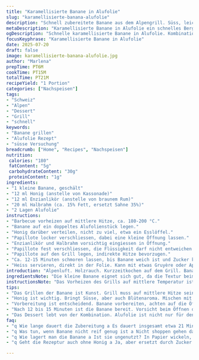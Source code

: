 ```yaml
---
title: "Karamellisierte Banane in Alufolie"
slug: "karamellisierte-banana-alufolie"
description: "Schnell zubereitete Banane aus dem Alpengrill. Süss, leicht rauchig. Banane mit Rohrohrzucker und dunklem Kirschbrand. Sahne ersetzt durch leichte Halbrahm-Note. Abgeändert für Bergdorf-Setup, kurze Grillzeit. Einfach, ohne Ei, glutenfrei da keine Mehle gebraucht werden. Auch für Vegetarier geeignet. Slight twist mit Honig statt Zucker. Banane bleibt saftig, duftet nach Holzrauch. Zubereitung in doppelter Alufolie, damit kein Saft austritt. Ruhig auf Holzkohle oder Gasgrill, mittlere Hitze. Ein Dessert mit Alpen-Charme, ohne grossen Aufwand. Ideal wenn Hirsch oder Käsegrad noch Zeit brauchen, schnell nebenbei. Ein bisschen Rum schmeckt klassisch, aber kann durch Enzianlikör ersetzt werden."
metaDescription: "Karamellisierte Banane in Alufolie ein schnelles Bergdessert mit Honig und Enzianlikör für einen süssen Abschluss nach dem Grillen"
ogDescription: "Schnelle karamellisierte Banane in Alufolie. Kombination von Honig und Enzianlikör sorgt für Genuss am Grill. Perfekt für die Alpenküche."
focusKeyphrase: "Karamellisierte Banane in Alufolie"
date: 2025-07-20
draft: false
image: karamellisierte-banana-alufolie.jpg
author: "Marlena"
prepTime: PT6M
cookTime: PT15M
totalTime: PT21M
recipeYield: "1 Portion"
categories: ["Nachspeisen"]
tags:
- "Schweiz"
- "Alpen"
- "Dessert"
- "Grill"
- "schnell"
keywords:
- "Banane grillen"
- "Alufolie Rezept"
- "süsse Versuchung"
breadcrumb: ["Home", "Recipes", "Nachspeisen"]
nutrition: 
 calories: "180"
 fatContent: "5g"
 carbohydrateContent: "30g"
 proteinContent: "1g"
ingredients:
- "1 kleine Banane, geschält"
- "12 ml Honig (anstelle von Kassonade)"
- "12 ml Enzianlikör (anstelle von braunem Rum)"
- "20 ml Halbrahm (ca. 15% Fett, ersetzt Sahne 35%)"
- "2 Lagen Alufolie"
instructions:
- "Barbecue vorheizen auf mittlere Hitze, ca. 180-200 °C."
- "Banane auf ein doppeltes Alufolienstück legen."
- "Honig darüber verteilen, nicht zu viel, etwa ein Esslöffel."
- "Papillote locker verschliessen, dabei eine kleine Öffnung lassen."
- "Enzianlikör und Halbrahm vorsichtig eingiessen in Öffnung."
- "Papillote fest verschliessen, die Flüssigkeit darf nicht entweichen."
- "Papillote auf den Grill legen, indirekte Hitze bevorzugen."
- "Ca. 12-15 Minuten schmoren lassen, bis Banane weich ist und Zucker karamellisiert."
- "Heiss servieren, direkt in der Folie. Kann mit etwas Gruyère oder Appenzeller ergänzt werden für leicht pikanten Kontrast."
introduction: "Alpenluft. Holzrauch. Kurzzeitkochen auf dem Grill. Banane? Gehört nicht direkt auf die Alm, aber wenn's schnell gehen muss und man nach süssem Abschluss sucht – dann passt das. Honig statt Zucker, weil Honig im Bergdorf oft direkt vom Imker daheim kommt. Enzianlikör statt Rhum, weil das herber ist, mit klarer Bergnote. Halbrahm macht den Abschluss leichter, aber cremig genug. Alufolie, doppelt, schützt vor dem offenen Feuer und hält alles schön saftig. Minuten reichen. Banane karamellisiert. Aroma bleibt. Nach 15 Minuten etwas Geduld. Genug Zeit, um Getränke oder einen Bergkäse plättli vorzubereiten. Oben auf dem Grill über der Glut, ohne Flammen, hat das was von Alpine Landwirtschaft und Bergküche in Kombination. Es geht ums einfache, kein Firlefanz. Genuss praktisch und schnell. Natürlich kann man noch eine Prise Appenzeller reiben dazu, macht ein kleines Spiel zwischen süss und würzig. So schmeckt die Alpenküche auch mal anders."
ingredientsNote: "Die kleine Banane eignet sich gut, da die Textur beim Grillen intensiver wird, weich und samtig. Der Honig bringt nicht nur Süsse, sondern auch feine Blütennoten, die im Verglich zum braunen Zucker etwas anders ausfallen – weniger karamellisiert aber voller Geschmack. Enzianlikör ist ein typischer Berglikör, der für die nötige Wärme sorgt, während der Halbrahm mit weniger Fett leichter auf dem Magen liegt als Schlagsahne, aber immer noch eine cremige Note gibt. Bei der Folie unbedingt doppelt nehmen, damit die Hitze besser verteilt wird und nichts verbrennt oder ausläuft. Wichtig auch, die Folien die Seiten gut verschliessen, in der Schweiz weiss man: Nur sauber verpacken hält Schutz vor der glühenden Asche. Sehr praktisch wenn man auf der Alp unterwegs ist, wo Feuerstellen unregelmässig sind. Durch den Einsatz lysierender Produkte kann der Geschmack noch leichter variieren – regional unterschiedliche Honige oder Bergliköre können verwendet werden."
instructionsNote: "Das Vorheizen des Grills auf mittlere Temperatur ist entscheidend. Zu heiss verbrennt die Banane, zu kühl dauert's zu lang. Das doppelte Alu-Päckchen verhindert, dass der Zucker direkt mit der Glut in Kontakt kommt. Zuerst Banane und Honig auftragen, darin karamellisiert der Honig leicht. Die Öffnung für Flüssigkeit ein bisschen offen lassen, dann Enzian und Halbrahm vorsichtig eingiessen, am besten mit einer kleinen Kelle oder Pipette. Danach Folie eng verschliessen, damit der Dampf für die weiche Textur sorgt und die Aromen sich im Paket verbinden. Der Garprozess dauert auf dem Berggrill etwa 12-15 Minuten, maximal 15. Dann vorsichtig öffnen, heiss! Man kann die Banane direkt im Papier essen, dabei bleibt die Wärme drin. Wer mag, reibt etwas Appenzeller drüber oder lässt den Käse ganz kurz mit in die Folie, so wird’s würzig und cremig zugleich. Ein kleines Gericht, das zelebriert wird wie die Berghütten-Küche, schnell, intensiv, ohne Schnickschnack. Patz für Feinheiten ist trotzdem. Oder mit Bergkäse anrichten, im Sommer passt eine Almkräuterblüte dazu. Auch möglich: Brannter Zucker von der Oberfläche kratzen, das gibt Crunch."
tips:
- "Das Grillen der Banane ist Kunst. Grill muss auf mittlere Hitze sein 180-200 °C. Zu hoch? Banane verbrennt, zu tief? Dauert ewig. Anfassen, Reaktion spüren. Die doppelte Alufolie schützt. Hält Saft drinnen. Aroma bleibt stark. Banane wird weich, süss. Aromen können sich entwickeln. Fehler machen darf nicht passieren. Kompromisslose Hitze vermeiden."
- "Honig ist wichtig. Bringt Süsse, aber auch Blütenaroma. Mischen mit Enzianlikör. Dieser Likör ist ein Klassiker. Nur ein Schuss wird benötigt. Zu viel? Zu stark der Geschmack. Halbrahm leichtem Gelingen beisteuern. Cremig, aber nicht schwer. Mit wenig Fett auf dem Magen. Perfekte Mischung sorgt für Balance. Jedes Element hat Platz, muss aber auch passen. Hier macht die Menge das Produkt."
- "Vorbereitung ist entscheidend. Banane vorbereiten, achten auf die Öffnung. Diese bleibt beim Einfüllen wichtig. Flüssigkeit ist der Schlüssel. Enzian und Halbrahm sanft eingießen. Mit Pipette geht es gut. Kein sofortiger Schwall, ruhige Hand ist gefragt. Verpacken in Folie muss sicher sein. Doppelt, gut gerollt, kein Saft entweicht. Kontrolle beim Grillen bewahren. Es ist eine einfache Technik, die verfeinert werden kann."
- "Nach 12 bis 15 Minuten ist die Banane bereit. Vorsicht beim Öffnen der Folie. Heiss, viel Dampf, direkte Hitze vermeiden. Das Aroma kommt jetzt gut zur Geltung. Banane sollte weich, fast schmelzend sein. Eventuell etwas Käse reiben wie Appenzeller. Kombi gibt süsse und würzige Balance. Einfache Zubereitung für Grillgenuss ist das Ziel. Jedes Detail wichtig, deshalb schwach kombinieren."
- "Das Dessert lebt von der Kombination. Alufolie ist nicht nur für den Grill. Flexible Einsatzmöglichkeit ideal für Unterwegs. Ob auf der Alp oder im Garten. Gerichte müssen nicht kompliziert sein. Reine und einfache Produkte besser. Dazu noch ein frischer Almkräutertee servieren. Das ist Tradition. Bergküche schafft Erinnerungen. Ein Stück Heimat, einfach und schnell."
faq:
- "q Wie lange dauert die Zubereitung a Es dauert insgesamt etwa 21 Minuten. Sechs Minuten Vorbereitung. Grillen für 15 Minuten. Dann noch etwas Geduld. Warten macht das Resultat besser."
- "q Was tun, wenn Banane nicht reif genug ist a Nicht shoppen gehen das wird schwierig. Eine etwas grünere Banane funktioniert auch. Aber dann musste länger grillen. Der Geschmack wird sich leicht ändern."
- "q Wie lagert man die Banane a Ist sie ungenutzt? In Papier wickeln, kühlen. Banane muss atmen. Kann in Kühlschrank, aber dann Geschmack leidet. Besser frisch essen."
- "q Geht die Rezeptur auch ohne Honig a Ja, aber ersetzt durch Zucker. Honig sorgt für mehr Aroma. Zucker kriegt Karamellisieren gut hin. Alternativ, Ahornsirup muss auch gehen. Aber die Süße verändert sich."

---
```

